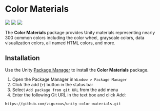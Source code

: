 # Color Materials

[![](https://img.shields.io/badge/github-repo-blue?logo=github)](https://github.com/zigurous/unity-color-materials) [![](https://img.shields.io/github/package-json/v/zigurous/unity-color-materials)](https://github.com/zigurous/unity-color-materials/releases) [![](https://img.shields.io/github/license/zigurous/unity-color-materials)](https://github.com/zigurous/unity-color-materials/blob/main/LICENSE.md)

The **Color Materials** package provides Unity materials representing nearly 300 common colors including the color wheel, grayscale colors, data visualization colors, all named HTML colors, and more.

## Installation

Use the Unity [Package Manager](https://docs.unity3d.com/Manual/upm-ui.html) to install the **Color Materials** package.

1. Open the Package Manager in `Window > Package Manager`
2. Click the add (`+`) button in the status bar
3. Select `Add package from git URL` from the add menu
4. Enter the following Git URL in the text box and click Add:

```http
https://github.com/zigurous/unity-color-materials.git
```
